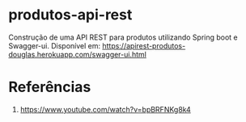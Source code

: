 # produtos-api-rest
Construção de uma API REST para produtos utilizando Spring boot e Swagger-ui.
Disponível em: https://apirest-produtos-douglas.herokuapp.com/swagger-ui.html

# Referências 

1. https://www.youtube.com/watch?v=bpBRFNKg8k4
